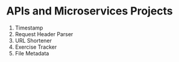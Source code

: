 # APIs and Microservices Projects

<ol>
  <li>Timestamp</li>
  <li>Request Header Parser</li>
  <li>URL Shortener</li>
  <li>Exercise Tracker</li>
  <li>File Metadata</li>
</ol>
